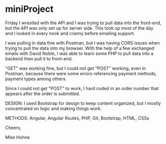 # miniProject

Friday I wrestled with the API and I was trying to pull data into the front-end, but the API was only set up for server side. This took up most of the day and I looked in every nook and cranny before emailing support.

I was pulling in data fine with Postman, but I was having CORS issues when trying to pull the data into my browser. With the help of a few exchanged emails with David Noble, I was able to learn some PHP to pull data into a backend then pull it to front-end.


"GET" was working fine, but I could not get "POST" working, even in Postman, because there were some errors referencing payment methods, payment types among others.

Since I could not get "POST" to work, I hard coded in an order number that appears after the order is submitted.

DESIGN: I used Bootstrap for design to keep content organized, but I mostly concentrated on logic and making things work.

METHODS: Angular, Angular Routes, PHP, Git, Bootstrap, HTML, CSSs


Cheers,

Mike Hohne
